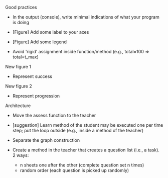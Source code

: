 
Good practices
* In the output (console), write minimal indications of what your program is doing

* [Figure] Add some label to your axes
* [Figure] Add some legend

* Avoid 'rigid' assignment inside function/method (e.g., total=100 => total=t_max) 

New figure 1 
* Represent success

New figure 2
* Represent progression


Architecture
* Move the assess function to the teacher
* [suggestion] Learn method of the student may be executed one per time step;
put the loop outside (e.g., inside a method of the teacher)
* Separate the graph construction


* Create a method in the teacher that creates a question list (i.e., a task). 2 ways:
    * n sheets one after the other (complete question set n times)
    * random order (each question is picked up randomly)